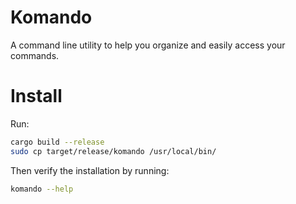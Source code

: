 # Komando
A command line utility to help you organize and easily access your commands.

# Install
Run:
```bash
cargo build --release
sudo cp target/release/komando /usr/local/bin/
```

Then verify the installation by running:
```bash
komando --help
```